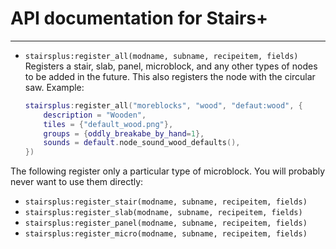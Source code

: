 API documentation for Stairs+
================================
- - - - - - - - - - - - - - - -

* `stairsplus:register_all(modname, subname, recipeitem, fields)`
	Registers a stair, slab, panel, microblock, and any other types of
	nodes to be added in the future.
	This also registers the node with the circular saw.
	Example:
	```lua
	stairsplus:register_all("moreblocks", "wood", "defaut:wood", {
		description = "Wooden",
		tiles = {"default_wood.png"},
		groups = {oddly_breakabe_by_hand=1},
		sounds = default.node_sound_wood_defaults(),
	})
	```
The following register only a particular type of microblock.
You will probably never want to use them directly:

* `stairsplus:register_stair(modname, subname, recipeitem, fields)`
* `stairsplus:register_slab(modname, subname, recipeitem, fields)`
* `stairsplus:register_panel(modname, subname, recipeitem, fields)`
* `stairsplus:register_micro(modname, subname, recipeitem, fields)`

